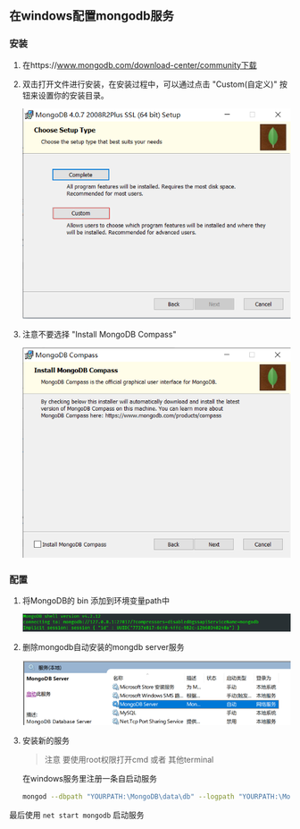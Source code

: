 ## 在windows配置mongodb服务

### 安装

1.  在https://www.mongodb.com/download-center/community下载

2.  双击打开文件进行安装，在安装过程中，可以通过点击 "Custom(自定义)" 按钮来设置你的安装目录。

    ![](assets/mongo/images/1450803-20190327110956254-767522594.png)

3. 注意不要选择 "Install MongoDB Compass"

    ![](assets/mongo/images/1450803-20190327111309421-1373386005.png)

### 配置

1. 将MongoDB的 bin 添加到环境变量path中

    ![](assets/mongo/images/MongoDB2021-02-22102725.png)

2. 删除mongodb自动安装的mongdb server服务

    ![](assets/mongo/images/1450803-20190327114446897-920534286.png)

3. 安装新的服务

    > 注意 要使用root权限打开cmd 或者 其他terminal

    在windows服务里注册一条自启动服务

    ```bash
    mongod --dbpath "YOURPATH:\MongoDB\data\db" --logpath "YOURPATH:\MongoDB\data\log\mongo.log" -install -serviceName "MongoDB"
    ```

最后使用 ```net start mongodb``` 启动服务